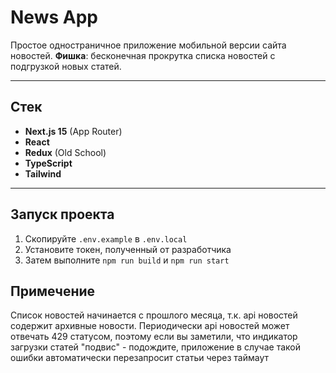 # News App

Простое одностраничное приложение мобильной версии сайта новостей. **Фишка**: бесконечная прокрутка списка новостей с подгрузкой новых статей.

---

## Стек

- **Next.js 15** (App Router)
- **React**
- **Redux** (Old School)
- **TypeScript**
- **Tailwind**

---

## Запуск проекта

1. Скопируйте `.env.example` в `.env.local`
2. Установите токен, полученный от разработчика
3. Затем выполните `npm run build` и `npm run start`

## Примечение
Список новостей начинается с прошлого месяца, т.к. api новостей содержит архивные новости.
Периодически api новостей может отвечать 429 статусом, поэтому если вы заметили, что индикатор загрузки статей "подвис" - подождите, приложение в случае такой ошибки автоматически перезапросит статьи через таймаут